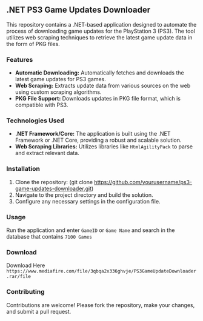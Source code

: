 ## .NET PS3 Game Updates Downloader

This repository contains a .NET-based application designed to automate the process of downloading game updates for the PlayStation 3 (PS3). The tool utilizes web scraping techniques to retrieve the latest game update data in the form of PKG files.

### Features

- **Automatic Downloading:** Automatically fetches and downloads the latest game updates for PS3 games.
- **Web Scraping:** Extracts update data from various sources on the web using custom scraping algorithms.
- **PKG File Support:** Downloads updates in PKG file format, which is compatible with PS3.

### Technologies Used

- **.NET Framework/Core:** The application is built using the .NET Framework or .NET Core, providing a robust and scalable solution.
- **Web Scraping Libraries:** Utilizes libraries like `HtmlAgilityPack` to parse and extract relevant data.

### Installation

1. Clone the repository: (git clone https://github.com/yourusername/ps3-game-updates-downloader.git)
2. Navigate to the project directory and build the solution.
3. Configure any necessary settings in the configuration file.

### Usage

Run the application and enter `GameID` or `Game Name` and search in the database that contains `7100 Games`

### Download

Download Here `https://www.mediafire.com/file/3qbqa2x336ghvje/PS3GameUpdateDownloader.rar/file`

### Contributing

Contributions are welcome! Please fork the repository, make your changes, and submit a pull request.
